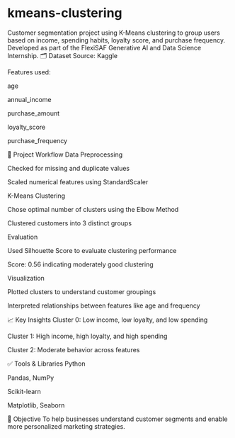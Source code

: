 # kmeans-clustering
Customer segmentation project using K-Means clustering to group users based on income, spending habits, loyalty score, and purchase frequency. Developed as part of the FlexiSAF Generative AI and Data Science Internship. 
🗂️ Dataset
Source: Kaggle 

Features used:

age

annual_income

purchase_amount

loyalty_score

purchase_frequency

🧪 Project Workflow
Data Preprocessing

Checked for missing and duplicate values

Scaled numerical features using StandardScaler

K-Means Clustering

Chose optimal number of clusters using the Elbow Method

Clustered customers into 3 distinct groups

Evaluation

Used Silhouette Score to evaluate clustering performance

Score: 0.56 indicating moderately good clustering

Visualization

Plotted clusters to understand customer groupings

Interpreted relationships between features like age and frequency

📈 Key Insights
Cluster 0: Low income, low loyalty, and low spending

Cluster 1: High income, high loyalty, and high spending

Cluster 2: Moderate behavior across features

✅ Tools & Libraries
Python

Pandas, NumPy

Scikit-learn

Matplotlib, Seaborn

📌 Objective
To help businesses understand customer segments and enable more personalized marketing strategies.
 
